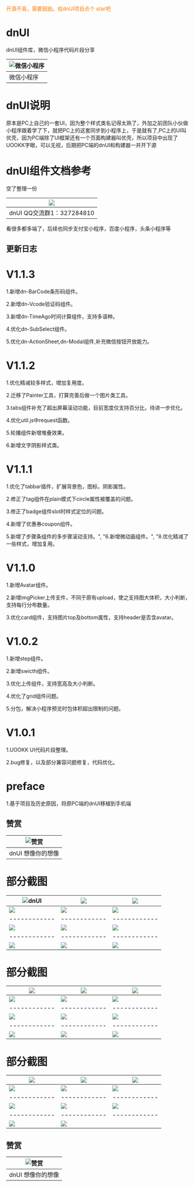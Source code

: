<font color=#ff7900>开源不易，需要鼓励。给dnUI项目点个 star吧</font>

# dnUI
dnUI组件库，微信小程序代码片段分享

|  ![微信小程序](https://static.uookk.com/static/images/dnUI-weapp.jpg) |
| ------------ | 
|  微信小程序 |


# dnUI说明

原本是PC上自己的一套UI，因为整个样式类名记得太熟了，外加之前团队小伙做小程序跟着学了下，就把PC上的这套同步到小程序上，于是就有了,PC上的UI叫优壳，因为PC端除了UI框架还有一个页面构建器叫优壳，所以项目中出现了UOOKK字眼，可以无视，后期把PC端的dnUI和构建器一并开下源

# dnUI组件文档参考

空了整理一份


| ![](https://static.uookk.com/static/images/dnUI-QQgroup.jpg)  |
| ------------ | 
|  dnUI QQ交流群1：327284810 |


看很多都多端了，后续也同步支付宝小程序，百度小程序，头条小程序等


## 更新日志


# V1.1.3
1.新增dn-BarCode条形码组件。

2.新增dn-Vcode验证码组件。

3.新增dn-TimeAgo时间计算组件，支持多语种。

4.优化dn-SubSelect组件。

5.优化dn-ActionSheet,dn-Modal组件,补充微信按钮开放能力。

# V1.1.2
1.优化精减较多样式，增加复用度。

2.迁移了Painter工具，打算完善后做一个图片类工具。

3.tabs组件补充了超出屏幕滚动功能，目前宽度仅支持百分比，待进一步优化。

4.优化util.js中request函数。

5.轮播组件新增堆叠效果。

6.新增文字阴影样式类。

# V1.1.1
1.优化了tabbar插件，扩展背景色，图标，阴影属性。

2.修正了tag组件在plain模式下circle属性被覆盖的问题。

3.修正了badge组件slot时样式定位的问题。

4.新增了优惠券coupon组件。

5.新增了步骤条组件的多步骤滚动支持。", "6.新增微动画组件。", "8.优化精减了一些样式，增加复用。

# V1.1.0
1.新增Avatar组件。 

2.新增imgPicker上传支件，不同于原有upload，使之支持图大体积，大小判断，支持每行分布数量。

3.优化card组件，支持图片top及bottom属性，支持header是否含avatar。

# V1.0.2
1.新增step组件。

2.新增swicth组件。

3.优化上传组件，支持宽高及大小判断。

4.优化了grid组件问题。

5.分包，解决小程序预览时包体积超出限制的问题。

# V1.0.1
1.UOOKK UI代码片段整理。

2.bug修复，以及部分兼容问题修复，代码优化。

# preface
1.基于项目及历史原因，将原PC端的dnUI移植到手机端

## 赞赏


|  ![赞赏](https://static.uookk.com/static/images/dnzs.jpg) |
| ------------ | 
|  dnUI 想像你的想像 |

#  部分截图


| ![dnUI](https://static.uookk.com/static/smallView/1.jpg)  |   ![](https://static.uookk.com/static/smallView/2.jpg)|  ![](https://static.uookk.com/static/smallView/3.jpg) |
| ------------ | ------------ | ------------ |
|  ![](https://static.uookk.com/static/smallView/4.jpg) | ![](https://static.uookk.com/static/smallView/5.jpg)  |  ![](https://static.uookk.com/static/smallView/6.jpg) |
| ------------ | ------------ | ------------ |
|  ![](https://static.uookk.com/static/smallView/7.jpg) | ![](https://static.uookk.com/static/smallView/8.jpg)  |  ![](https://static.uookk.com/static/smallView/9.jpg) |
| ------------ | ------------ | ------------ |
|  ![](https://static.uookk.com/static/smallView/10.jpg) | ![](https://static.uookk.com/static/smallView/11.jpg)  |  ![](https://static.uookk.com/static/smallView/12.jpg) |


#  部分截图

| ![](https://static.uookk.com/static/smallView/13.jpg)  |   ![](https://static.uookk.com/static/smallView/14.jpg)|  ![](https://static.uookk.com/static/smallView/15.jpg) |
| ------------ | ------------ | ------------ |
|  ![](https://static.uookk.com/static/smallView/16.jpg) | ![](https://static.uookk.com/static/smallView/17.jpg)  |  ![](https://static.uookk.com/static/smallView/18.jpg) |
| ------------ | ------------ | ------------ |
|  ![](https://static.uookk.com/static/smallView/19.jpg) | ![](https://static.uookk.com/static/smallView/20.jpg)  |  ![](https://static.uookk.com/static/smallView/21.jpg) |
| ------------ | ------------ | ------------ |
|  ![](https://static.uookk.com/static/smallView/22.jpg) | ![](https://static.uookk.com/static/smallView/23.jpg)  |  ![](https://static.uookk.com/static/smallView/24.jpg) |


#  部分截图
| ![](https://static.uookk.com/static/smallView/25.jpg)  |   ![](https://static.uookk.com/static/smallView/26.jpg)|  ![](https://static.uookk.com/static/smallView/27.jpg) |
| ------------ | ------------ | ------------ |
|  ![](https://static.uookk.com/static/smallView/28.jpg) | ![](https://static.uookk.com/static/smallView/29.jpg)  |  ![](https://static.uookk.com/static/smallView/30.jpg) |
| ------------ | ------------ | ------------ |
|  ![](https://static.uookk.com/static/smallView/31.jpg) | ![](https://static.uookk.com/static/smallView/31.jpg)  |  ![](https://static.uookk.com/static/smallView/33.jpg) |
| ------------ | ------------ | ------------ |
|  ![](https://static.uookk.com/static/smallView/34.jpg) | ![](https://static.uookk.com/static/smallView/35.jpg)  |   |




## 赞赏


|  ![赞赏](https://static.uookk.com/static/images/dnzs.jpg) |
| ------------ | 
|  dnUI 想像你的想像 |
